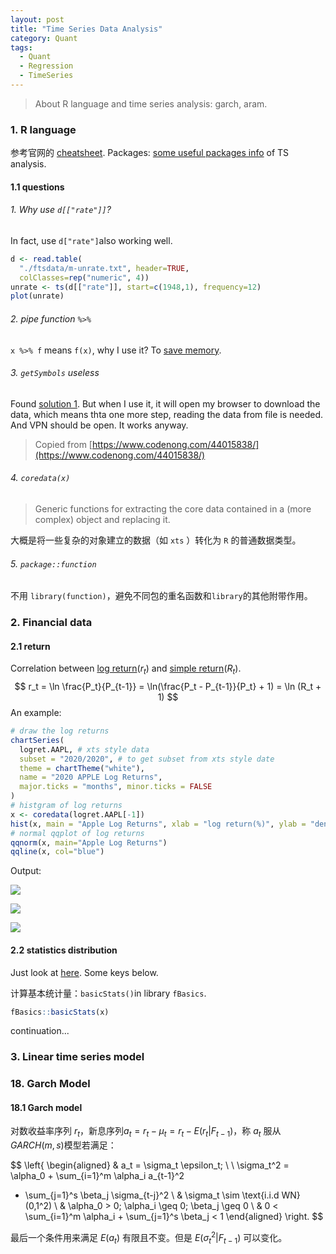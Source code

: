 ```yaml
---
layout: post
title: "Time Series Data Analysis"
category: Quant
tags:
  - Quant
  - Regression
  - TimeSeries
---
```


> About R language and time series analysis: garch, aram.



### 1. R language

参考官网的 [cheatsheet](https://www.rstudio.com/resources/cheatsheets/). Packages: [some useful packages info](https://www.math.pku.edu.cn/teachers/lidf/course/fts/ftsnotes/html/_ftsnotes/rsoft.html#rsoft-ts-misc) of TS analysis.

#### 1.1 questions

###### 1. Why use `d[["rate"]]`?

In fact, use `d["rate"]`also  working well.

```R
d <- read.table(
  "./ftsdata/m-unrate.txt", header=TRUE,
  colClasses=rep("numeric", 4))
unrate <- ts(d[["rate"]], start=c(1948,1), frequency=12)
plot(unrate)
```

###### 2. pipe function `%>%` 

`x %>% f` means `f(x)`, why I use it? To <u>save memory</u>.

###### 3. `getSymbols` useless

Found [solution 1](https://www.codenong.com/44015838/). But when I use it, it will open my browser to download the data, which means thta one more step, reading the data from file is needed.  And VPN should be open. It works anyway.

> Copied from [https://www.codenong.com/44015838/](https://www.codenong.com/44015838/)

###### 4. `coredata(x)`

> Generic functions for extracting the core data contained in a (more complex) object and replacing it.

大概是将一些复杂的对象建立的数据（如 `xts` ）转化为 `R` 的普通数据类型。

###### 5. `package::function`

不用 `library(function)`，避免不同包的重名函数和`library`的其他附带作用。

### 2. Financial data

#### 2.1 return

Correlation between <u>log return</u>($r_t$) and <u>simple return</u>($R_t$).
$$
r_t = \ln \frac{P_t}{P_{t-1}} = \ln(\frac{P_t - P_{t-1}}{P_t} + 1) = \ln (R_t + 1)
$$
An example:

```R
# draw the log returns
chartSeries(
  logret.AAPL, # xts style data
  subset = "2020/2020", # to get subset from xts style date
  theme = chartTheme("white"),
  name = "2020 APPLE Log Returns",
  major.ticks = "months", minor.ticks = FALSE
)
# histgram of log returns
x <- coredata(logret.AAPL[-1])
hist(x, main = "Apple Log Returns", xlab = "log return(%)", ylab = "density")
# normal qqplot of log returns
qqnorm(x, main="Apple Log Returns")
qqline(x, col="blue")
```

Output:

![](https://i.bmp.ovh/imgs/2021/11/099c27957a730db9.png)

![](https://i.bmp.ovh/imgs/2021/11/5d3730c8e08179cb.png)

![](https://i.bmp.ovh/imgs/2021/11/379954313755cb36.png)

#### 2.2 statistics distribution

Just look at [here](https://www.math.pku.edu.cn/teachers/lidf/course/fts/ftsnotes/html/_ftsnotes/fts-intro.html#intro-returnstat). Some keys below.

计算基本统计量：`basicStats()`in library  `fBasics`.

```R
fBasics::basicStats(x)
```

continuation...

### 3. Linear time series model



















### 18. Garch Model

#### 18.1 Garch model

对数收益率序列 $r_t$，新息序列$a_t = r_t - \mu_t = r_t - E(r_t \vert F_{t-1})$，称 $a_t$ 服从 $GARCH(m,s)$模型若满足：


$$
\left\{
\begin{aligned}
& a_t = \sigma_t  \epsilon_t; \ \ \sigma_t^2 = \alpha_0 + \sum_{i=1}^m \alpha_i a_{t-1}^2 
+ \sum_{j=1}^s \beta_j \sigma_{t-j}^2 \\
& \sigma_t \sim \text{i.i.d WN} (0,1^2) \\
& \alpha_0 > 0; \alpha_i \geq 0;  \beta_j \geq 0  \\
& 0 < \sum_{i=1}^m \alpha_i + \sum_{j=1}^s \beta_j < 1
\end{aligned}
\right.
$$



最后一个条件用来满足 $E(a_t)$ 有限且不变。但是 $E(\sigma_t^2 \vert F_{t-1})$ 可以变化。





